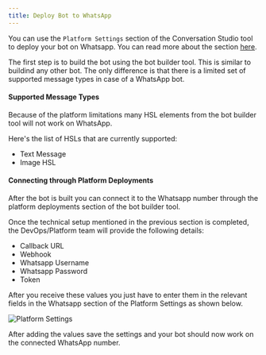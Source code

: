 ```yaml
---
title: Deploy Bot to WhatsApp
---
```


You can use the `Platform Settings` section of the Conversation Studio tool to deploy your bot on Whatsapp. You can read more about the section [here](https://docs.haptik.ai/bot-builder/basic/platforms-deployment).

The first step is to build the bot using the bot builder tool. This is similar to buildind any other bot. The only difference is that there is a limited set of supported message types in case of a WhatsApp bot.

#### Supported Message Types
Because of the platform limitations many HSL elements from the bot builder tool will not work on WhatsApp.

Here's the list of HSLs that are currently supported:
  
* Text Message
* Image HSL 

#### Connecting through Platform Deployments
After the bot is built you can connect it to the Whatsapp number through the platform deployments section of the bot builder tool.

Once the technical setup mentioned in the previous section is completed, the DevOps/Platform team will provide the following details:

* Callback URL
* Webhook
* Whatsapp Username
* Whatsapp Password
* Token

After you receive these values you just have to enter them in the relevant fields in the Whatsapp section of the Platform Settings as shown below.

![Platform Settings](assets/platform_settings.png)

After adding the values save the settings and your bot should now work on the connected WhatsApp number.